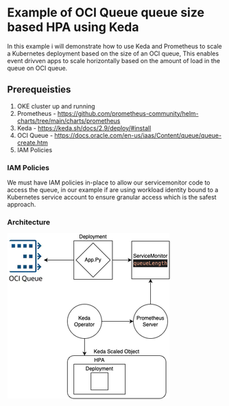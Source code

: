 # Example of OCI Queue queue size based HPA using Keda

In this example i will demonstrate how to use Keda and Prometheus to scale a Kubernetes deployment based on the size of an OCI queue,
This enables event drivven apps to scale horizontally based on the amount of load in the queue on OCI queue.

## Prerequeisties
1. OKE cluster up and running
2. Prometheus - https://github.com/prometheus-community/helm-charts/tree/main/charts/prometheus
3. Keda - https://keda.sh/docs/2.9/deploy/#install
4. OCI Queue - https://docs.oracle.com/en-us/iaas/Content/queue/queue-create.htm
5. IAM Policies

### IAM Policies
We must have IAM policies in-place to allow our servicemonitor code to access the queue, in our example if are using workload identity bound to a Kubernetes service account to ensure granular access which is the safest approach.

### Architecture 

![Architecture Diagram](./images/oke-oci-queue-keda.drawio.png)
